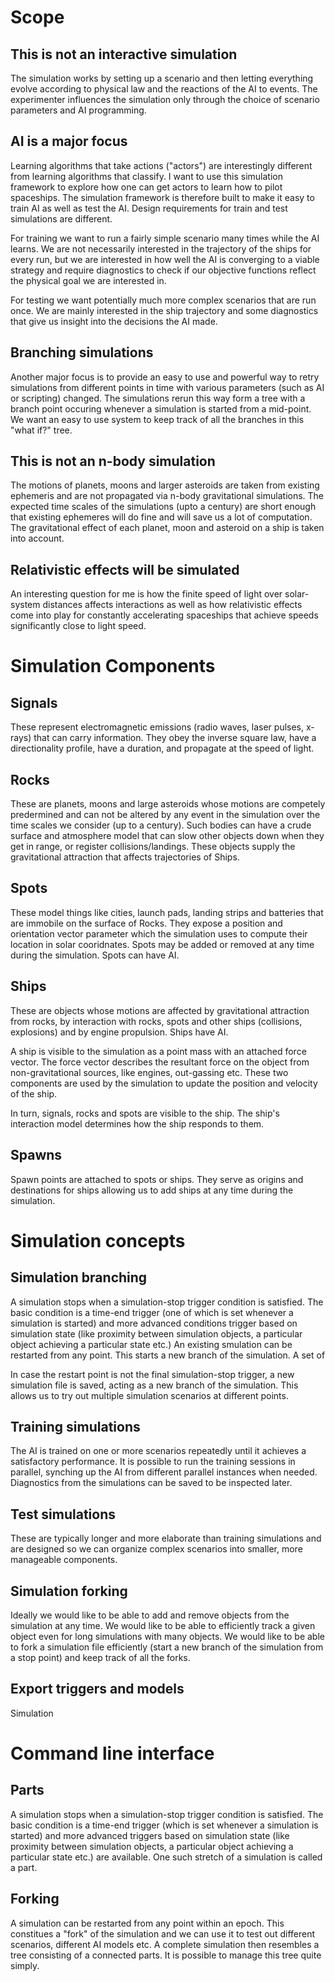 Scope
=====

This is not an interactive simulation
-------------------------------------
The simulation works by setting up a scenario and then letting everything evolve according to physical law and the reactions of the AI to events. The experimenter influences the simulation only through the choice of scenario parameters and AI programming.


AI is a major focus
-------------------
Learning algorithms that take actions ("actors") are interestingly different from learning algorithms that classify. I want to use this simulation framework to explore how one can get actors to learn how to pilot spaceships. The simulation framework is therefore built to make it easy to train AI as well as test the AI. Design requirements for train and test simulations are different.

For training we want to run a fairly simple scenario many times while the AI learns. We are not necessarily interested in the trajectory of the ships for every run, but we are interested in how well the AI is converging to a viable strategy and require diagnostics to check if our objective functions reflect the physical goal we are interested in.

For testing we want potentially much more complex scenarios that are run once. We are mainly interested in the ship trajectory and some diagnostics that give us insight into the decisions the AI made.


Branching simulations
---------------------
Another major focus is to provide an easy to use and powerful way to retry simulations from different points in time with various parameters (such as AI or scripting) changed. The simulations rerun this way form a tree with a branch point occuring whenever a simulation is started from a mid-point. We want an easy to use system to keep track of all the branches in this "what if?" tree.


This is not an n-body simulation
--------------------------------
The motions of planets, moons and larger asteroids are taken from existing ephemeris and are not propagated via n-body gravitational simulations. The expected time scales of the simulations (upto a century) are short enough that existing ephemeres will do fine and will save us a lot of computation. The gravitational effect of each planet, moon and asteroid on a ship is taken into account.


Relativistic effects will be simulated
--------------------------------------
An interesting question for me is how the finite speed of light over solar-system distances affects interactions as well as how relativistic effects come into play for constantly accelerating spaceships that achieve speeds significantly close to light speed. 


Simulation Components
=====================

Signals
-------
These represent electromagnetic emissions (radio waves, laser pulses, x-rays) that can carry information. They obey the inverse square law, have a directionality profile, have a duration, and propagate at the speed of light. 


Rocks
-----
These are planets, moons and large asteroids whose motions are competely predermined and can not be altered by any event in the simulation over the time scales we consider (up to a century). Such bodies can have a crude surface and atmosphere model that can slow other objects down when they get in range, or register collisions/landings. These objects supply the gravitational attraction that affects trajectories of Ships.


Spots
-----
These model things like cities, launch pads, landing strips and batteries that are immobile on the surface of Rocks. They expose a position and orientation vector parameter which the simulation uses to compute their location in solar cooridnates. Spots may be added or removed at any time during the simulation. Spots can have AI.


Ships
-----
These are objects whose motions are affected by gravitational attraction from rocks, by interaction with rocks, spots and other ships (collisions, explosions) and by engine propulsion. Ships have AI. 

A ship is visible to the simulation as a point mass with an attached force vector. The force vector describes the resultant force on the object from non-gravitational sources, like engines, out-gassing etc. These two components are used by the simulation to update the position and velocity of the ship. 

In turn, signals, rocks and spots are visible to the ship. The ship's interaction model determines how the ship responds to them. 


Spawns
------
Spawn points are attached to spots or ships. They serve as origins and destinations for ships allowing us to add ships at any time during the simulation. 


Simulation concepts
===================

Simulation branching
--------------------
A simulation stops when a simulation-stop trigger condition is satisfied. The basic condition is a time-end trigger (one of which is set whenever a simulation is started) and more advanced conditions trigger based on simulation state (like proximity between simulation objects, a particular object achieving a particular state etc.) An existing smulation can be restarted from any point. This starts a new branch of the simulation. A set of 


In case the restart point is not the final simulation-stop trigger, a new simulation file is saved, acting as a new branch of the simulation. This allows us to try out multiple simulation scenarios at different points.


Training simulations
--------------------
The AI is trained on one or more scenarios repeatedly until it achieves a satisfactory performance. It is possible to run the training sessions in parallel, synching up the AI from different parallel instances when needed. Diagnostics from the simulations can be saved to be inspected later.


Test simulations
----------------
These are typically longer and more elaborate than training simulations and are designed so we can organize complex scenarios into smaller, more manageable components.


Simulation forking
------------------





Ideally we would like to be able to add and remove objects from the simulation at any time. We would like to be able to efficiently track a given object even for long simulations with many objects. We would like to be able to fork a simulation file efficiently (start a new branch of the simulation from a stop point) and keep track of all the forks. 




Export triggers and models
--------------------------


Simulation


Command line interface
======================







Parts
-----
A simulation stops when a simulation-stop trigger condition is satisfied. The basic condition is a time-end trigger (which is set whenever a simulation is started) and more advanced triggers based on simulation state (like proximity between simulation objects, a particular object achieving a particular state etc.) are available. One such stretch of a simulation is called a part. 

Forking
-------
A simulation can be restarted from any point within an epoch. This constitues a "fork" of the simulation and we can use it to test out different scenarios, different AI models etc. A complete simulation then resembles a tree consisting of a connected parts. It is possible to manage this tree quite simply. 

